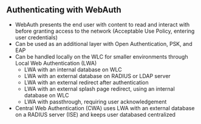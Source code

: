 ## Authenticating with WebAuth  
* WebAuth presents the end user with content to read and interact with before granting access to the network (Acceptable Use Policy, entering user credentials)  
* Can be used as an additional layer with Open Authentication, PSK, and EAP  
* Can be handled locally on the WLC for smaller environments through Local Web Authentication (LWA)  
  * LWA with an internal database on WLC  
  * LWA with an external database on RADIUS or LDAP server  
  * LWA with an external redirect after authentication  
  * LWA with an external splash page redirect, using an internal database on WLC  
  * LWA with passthrough, requiring user acknowledgement  
* Central Web Authentication (CWA) uses LWA with an external database on a RADIUS server (ISE) and keeps user databased centralized  


